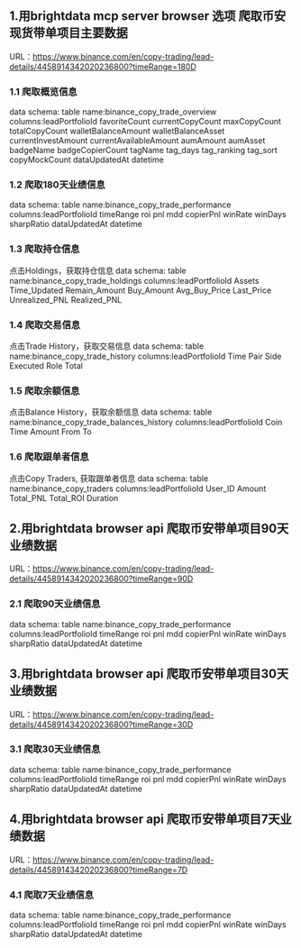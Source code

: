 ## 1.用brightdata mcp server browser 选项 爬取币安现货带单项目主要数据
URL：https://www.binance.com/en/copy-trading/lead-details/4458914342020236800?timeRange=180D
### 1.1 爬取概览信息
data schema: 
table name:binance_copy_trade_overview
columns:leadPortfolioId	favoriteCount	currentCopyCount	maxCopyCount	totalCopyCount	walletBalanceAmount	walletBalanceAsset	currentInvestAmount	currentAvailableAmount	aumAmount	aumAsset	badgeName	badgeCopierCount	tagName	tag_days	tag_ranking	tag_sort	copyMockCount	dataUpdatedAt	datetime
### 1.2 爬取180天业绩信息
data schema:
table name:binance_copy_trade_performance
columns:leadPortfolioId	timeRange	roi	pnl	mdd	copierPnl	winRate	winDays	sharpRatio	dataUpdatedAt	datetime
### 1.3 爬取持仓信息
点击Holdings，获取持仓信息
data schema:
table name:binance_copy_trade_holdings
columns:leadPortfolioId	Assets	Time_Updated	Remain_Amount	Buy_Amount	Avg_Buy_Price	Last_Price	Unrealized_PNL	Realized_PNL
### 1.4 爬取交易信息
点击Trade History，获取交易信息
data schema:
table name:binance_copy_trade_history
columns:leadPortfolioId	Time	Pair	Side	Executed	Role	Total
### 1.5 爬取余额信息
点击Balance History，获取余额信息
data schema:
table name:binance_copy_trade_balances_history
columns:leadPortfolioId	Coin	Time	Amount	From	To
### 1.6 爬取跟单者信息
点击Copy Traders, 获取跟单者信息
data schema:
table name:binance_copy_traders
columns:leadPortfolioId	User_ID	Amount	Total_PNL	Total_ROI	Duration
## 2.用brightdata browser api 爬取币安带单项目90天业绩数据
URL：https://www.binance.com/en/copy-trading/lead-details/4458914342020236800?timeRange=90D
### 2.1 爬取90天业绩信息
data schema:
table name:binance_copy_trade_performance
columns:leadPortfolioId	timeRange	roi	pnl	mdd	copierPnl	winRate	winDays	sharpRatio	dataUpdatedAt	datetime
## 3.用brightdata browser api 爬取币安带单项目30天业绩数据
URL：https://www.binance.com/en/copy-trading/lead-details/4458914342020236800?timeRange=30D
### 3.1 爬取30天业绩信息
data schema:
table name:binance_copy_trade_performance
columns:leadPortfolioId	timeRange	roi	pnl	mdd	copierPnl	winRate	winDays	sharpRatio	dataUpdatedAt	datetime
## 4.用brightdata browser api 爬取币安带单项目7天业绩数据
URL：https://www.binance.com/en/copy-trading/lead-details/4458914342020236800?timeRange=7D
### 4.1 爬取7天业绩信息
data schema:
table name:binance_copy_trade_performance
columns:leadPortfolioId	timeRange	roi	pnl	mdd	copierPnl	winRate	winDays	sharpRatio	dataUpdatedAt	datetime

